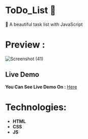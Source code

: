 # ToDo_List 📃
🔰 A beautiful task list with JavaScript 
# Preview :
![Screenshot (41)](https://github.com/hamedaskari/ToDo_List/assets/63067445/e102cd90-6d58-4904-8b3e-883d66a956af)

## Live Demo

**You Can See Live Demo On :** [Here](https://raw.githack.com/hamedaskari/ToDo_List/master/index.html)

# Technologies:
   - **HTML**
   - **CSS**
   - **JS**
